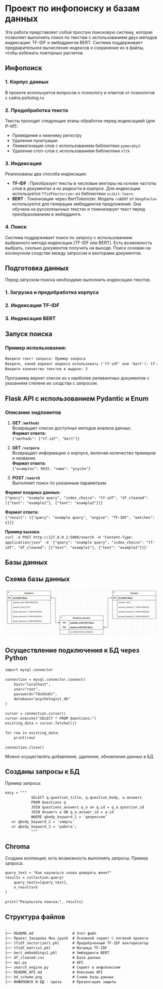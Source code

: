 # Проект по инфопоиску и базам данных

Эта работа представляет собой простую поисковую систему, которая позволяет выполнять поиск по текстам с использованием двух методов индексации: TF-IDF и эмбеддингов BERT. Система поддерживает предварительное вычисление индексов и сохранение их в файлы, чтобы избежать повторных расчетов.

## Инфопоиск

### 1. Корпус данных

В проекте используется вопросов к психологу и ответов от психологов с сайта psiholog.ru 

### 2. Предобработка текста

Тексты проходят следующие этапы обработки перед индексацией (для tf-idf):
- Приведение к нижнему регистру
- Удаление пунктуации
- Лемматизация слов с использованием библиотеки `pymorphy2`
- Удаление стоп-слов с использованием библиотеки `nltk`

### 3. Индексация

Реализованы два способа индексации:
- **TF-IDF** : Преобразует тексты в числовые векторы на основе частоты слов в документах и их редкости в корпусе. Для индексации используется `TfidfVectorizer` из библиотеки `scikit-learn`.
- **BERT** : Токенизация через BertTokenizer. Модель `ruBERT` от `DeepPavlov` используется для генерации эмбеддингов предложений. Она обучена на русскоязычных текстах и токенизирует текст перед преобразованием в эмбеддинги.

### 4. Поиск

Система поддерживает поиск по запросу с использованием выбранного метода индексации (TF-IDF или BERT). Есть возможность выбрать, сколько документов получить на выходе.
Поиск основан на косинусном сходстве между запросом и векторами документов.


## Подготовка данных

Перед запуском поиска необходимо выполнить индексацию текстов.

### 1. Загрузка и предобработка корпуса
### 2. Индексация TF-IDF
### 3. Индексация BERT
## Запуск поиска
### Пример использования:

```markdown
Введите текст запроса: Пример запроса
Введите, какой вариант индекса использовать ('tf-idf' или 'bert'): tf-idf
Введите количество текстов в выдаче: 3
```

Программа вернет список из x наиболее релевантных документов с указанием степени их сходства с запросом.

## Flask API с использованием Pydantic и Enum

### Описание эндпоинтов

1. **GET `/methods`**  
Возвращает список доступных методов анализа данных.  
**Формат ответа:**  
`{"methods": ["tf-idf", "bert"]}`  

2. **GET `/corpora`**  
Возвращает информацию о корпусе, включая количество примеров и название.  
**Формат ответа:**  
`{"examples": 9933, "name": "psycho"}`  

3. **POST `/search`**  
Выполняет поиск по указанным параметрам.  

**Формат входных данных:**  
`{"query": "example query", "index_choice": "tf-idf", "df_cleaned": [{"text": "example1"}, {"text": "example2"}]}`  

**Формат ответа:**  
`{"result": [{"query": "example query", "engine": "TF-IDF", "matches": 2}]}`  

**Пример вызова:**  
`curl -X POST http://127.0.0.1:5000/search -H "Content-Type: application/json" -d '{"query": "example query", "index_choice": "tf-idf", "df_cleaned": [{"text": "example1"}, {"text": "example2"}]}'`


## Базы данных

## Схема базы данных

![Схема базы данных](bd_scheme.jpg)

## Осуществление подключения к БД через Python 

```
import mysql.connector

connection = mysql.connector.connect(
    host="localhost",
    user="root",
    password="T8xXSnKJ",
    database="psychologist_db"
)

cursor = connection.cursor()
cursor.execute("SELECT * FROM Questions;")
existing_data = cursor.fetchall()

for row in existing_data:
    print(row)

connection.close()
```
Можно осуществлять добавление, удаление, обновление данных в БД

## Созданы запросы к БД

Пример запроса: 
```
easy = """
            SELECT q.question_title, q.question_body, a.answers
            FROM Questions q
            JOIN questions_answers q_a on q.id = q_a.question_id
            JOIN Answers a ON q_a.answer_id = a.id
            WHERE qbody_keyword_1 = 'депрессия’
   or qbody_keyword_2 = 'смерть' 
   or qbody_keyword_3 = 'работа';
            """
```
## Сhroma

Создана коллекция, есть возможность выполнять запросы. Пример запроса: 
```
query_text = "Как научиться снова доверять жене?" 
results = collection.query(
    query_texts=[query_text],
    n_results=5 
)

print("Результаты поиска:", results)
```

## Структура файлов

```
.
├── README.md                  # Этот файл
├── Проект_Захарова Яна.ipynb  # Основной скрипт с логикой проекта
├── tfidf_vectorizer1.pkl      # Предобученный TF-IDF векторизатор
├── tfidf_matrix1.pkl          # Матрица TF-IDF
├── bert_embeddings1.pkl       # Эмбеддинги BERT
├── df_cleaned.csv             # База данных
├── api.py                     # API
├── search_engine.py           # Скрипт в инфопоиском
├── README_API.md              # Описание API
├── bd_scheme.png              # Схема базы данных
├── ИНФОПОИСК И БД - преза     # Презентация защиты
```
